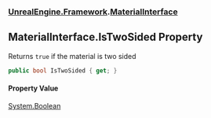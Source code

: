 ### [UnrealEngine.Framework](./UnrealEngine-Framework.md 'UnrealEngine.Framework').[MaterialInterface](./UnrealEngine-Framework-MaterialInterface.md 'UnrealEngine.Framework.MaterialInterface')
## MaterialInterface.IsTwoSided Property
Returns `true` if the material is two sided  
```csharp
public bool IsTwoSided { get; }
```
#### Property Value
[System.Boolean](https://docs.microsoft.com/en-us/dotnet/api/System.Boolean 'System.Boolean')  
